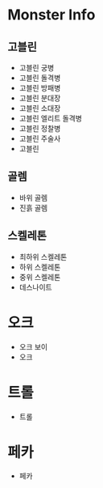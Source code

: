 # Monster Info

##  고블린
- 고블린 궁병
- 고블린 돌격병
- 고블린 방패병
- 고블린 분대장
- 고블린 소대장
- 고블린 엘리트 돌격병
- 고블린 정찰병
- 고블린 주술사
- 고블린
   
## 골렘
- 바위 골렘
- 진흙 골렘

## 스켈레톤
- 최하위 스켈레톤
- 하위 스켈레톤
- 중위 스켈레톤
- 데스나이트

# 오크
- 오크 보이
- 오크

# 트롤
- 트롤

# 페카
- 페카
 